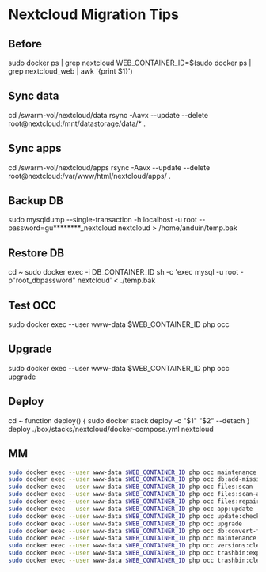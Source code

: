 # Nextcloud Migration Tips

## Before

sudo docker ps | grep nextcloud
WEB_CONTAINER_ID=$(sudo docker ps | grep nextcloud_web | awk '{print $1}')

## Sync data

cd /swarm-vol/nextcloud/data
rsync -Aavx --update --delete root@nextcloud:/mnt/datastorage/data/* .

## Sync apps

cd /swarm-vol/nextcloud/apps
rsync -Aavx --update --delete root@nextcloud:/var/www/html/nextcloud/apps/ .

## Backup DB

sudo mysqldump --single-transaction -h localhost -u root --password=gu********_nextcloud nextcloud > /home/anduin/temp.bak

## Restore DB

cd ~
sudo docker exec -i DB_CONTAINER_ID sh -c 'exec mysql   -u root -p"root_dbpassword" nextcloud' < ./temp.bak

## Test OCC

sudo docker exec --user www-data $WEB_CONTAINER_ID php occ

## Upgrade

sudo docker exec --user www-data $WEB_CONTAINER_ID php occ upgrade

## Deploy

cd ~
function deploy() {
    sudo docker stack deploy -c "$1" "$2" --detach
}
deploy ./box/stacks/nextcloud/docker-compose.yml nextcloud

## MM

```bash
sudo docker exec --user www-data $WEB_CONTAINER_ID php occ maintenance:update:htaccess
sudo docker exec --user www-data $WEB_CONTAINER_ID php occ db:add-missing-indices
sudo docker exec --user www-data $WEB_CONTAINER_ID php occ files:scan --all
sudo docker exec --user www-data $WEB_CONTAINER_ID php occ files:scan-app-data
sudo docker exec --user www-data $WEB_CONTAINER_ID php occ files:repair-tree
sudo docker exec --user www-data $WEB_CONTAINER_ID php occ app:update --all
sudo docker exec --user www-data $WEB_CONTAINER_ID php occ update:check
sudo docker exec --user www-data $WEB_CONTAINER_ID php occ upgrade
sudo docker exec --user www-data $WEB_CONTAINER_ID php occ db:convert-filecache-bigint -n
sudo docker exec --user www-data $WEB_CONTAINER_ID php occ maintenance:mode --off
sudo docker exec --user www-data $WEB_CONTAINER_ID php occ versions:cleanup
sudo docker exec --user www-data $WEB_CONTAINER_ID php occ trashbin:expire
sudo docker exec --user www-data $WEB_CONTAINER_ID php occ trashbin:clean --all-users
```
